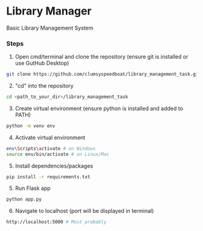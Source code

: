 # Library Manager
Basic Library Management System 

### Steps
1. Open cmd/terminal and clone the repository (ensure git is installed or use GutHub Desktop)
```bash
git clone https://github.com/clumsyspeedboat/library_management_task.git
```
2. "cd" into the repository
```bash
cd <path_to_your_dir>/library_management_task
```
3. Create virtual environment (ensure python is installed and added to PATH)
```bash
python -m venv env
```
4. Activate virtual environment
```bash
env\Scripts\activate # on Windows
source env/bin/activate # on Linux/Mac
```
5. Install dependencies/packages
```bash
pip install -r requirements.txt
```
5. Run Flask app
```bash
python app.py
```
6. Navigate to localhost (port will be displayed in terminal)
```bash
http://localhost:5000 # Most probably
```
